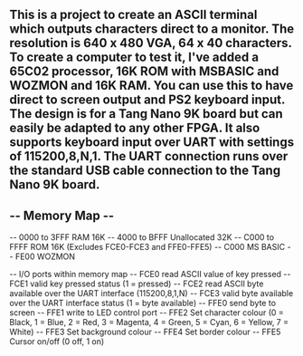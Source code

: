 This is a project to create an ASCII terminal which outputs characters direct to a monitor. The resolution is 640 x 480 VGA, 64 x 40 characters. To create a computer to test it, I've added a 65C02 processor, 16K ROM with MSBASIC and WOZMON and 16K RAM. You can use this to have direct to screen output and PS2 keyboard input. The design is for a Tang Nano 9K board but can easily be adapted to any other FPGA. It also supports keyboard input over UART with settings of 115200,8,N,1. The UART connection runs over the standard USB cable connection to the Tang Nano 9K board.
----------------
-- Memory Map --
----------------
-- 0000 to 3FFF RAM 16K
-- 4000 to BFFF Unallocated 32K
-- C000 to FFFF ROM 16K (Excludes FCE0-FCE3 and FFE0-FFE5)
-- C000 MS BASIC
-- FE00 WOZMON

-- I/O ports within memory map
-- FCE0 read ASCII value of key pressed
-- FCE1 valid key pressed status (1 = pressed)
-- FCE2 read ASCII byte available over the UART interface (115200,8,1,N)
-- FCE3 valid byte available over the UART interface status (1 = byte available)
-- FFE0 send byte to screen
-- FFE1 write to LED control port
-- FFE2 Set character colour (0 = Black, 1 = Blue, 2 = Red, 3 = Magenta, 4 = Green, 5 = Cyan, 6 = Yellow, 7 = White)
-- FFE3 Set background colour
-- FFE4 Set border colour
-- FFE5 Cursor on/off (0 off, 1 on)
